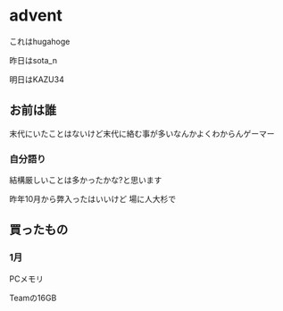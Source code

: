 # advent

これはhugahoge

昨日はsota_n

明日はKAZU34
## お前は誰

末代にいたことはないけど末代に絡む事が多いなんかよくわからんゲーマー

### 自分語り

結構厳しいことは多かったかな?と思います

昨年10月から弊入ったはいいけど
場に人大杉で


## 買ったもの

### 1月
PCメモリ

Teamの16GB
